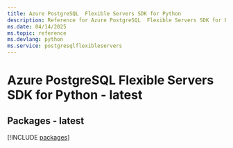 ```yaml
---
title: Azure PostgreSQL  Flexible Servers SDK for Python
description: Reference for Azure PostgreSQL  Flexible Servers SDK for Python
ms.date: 04/14/2025
ms.topic: reference
ms.devlang: python
ms.service: postgresqlflexibleservers
---
```

# Azure PostgreSQL  Flexible Servers SDK for Python - latest
## Packages - latest
[!INCLUDE [packages](postgresql--flexible-servers-index.md)]